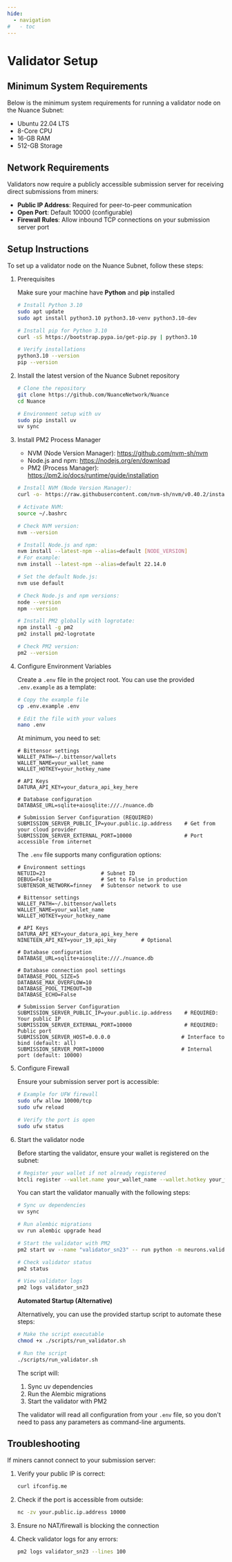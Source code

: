 ```yaml
---
hide:
  - navigation
#   - toc
---
```


# Validator Setup

## Minimum System Requirements

Below is the minimum system requirements for running a validator node on the Nuance Subnet:

- Ubuntu 22.04 LTS
- 8-Core CPU
- 16-GB RAM
- 512-GB Storage

## Network Requirements

Validators now require a publicly accessible submission server for receiving direct submissions from miners:

- **Public IP Address**: Required for peer-to-peer communication
- **Open Port**: Default 10000 (configurable)
- **Firewall Rules**: Allow inbound TCP connections on your submission server port

## Setup Instructions
To set up a validator node on the Nuance Subnet, follow these steps:

1. Prerequisites

    Make sure your machine have **Python** and **pip** installed
    ```sh
    # Install Python 3.10
    sudo apt update
    sudo apt install python3.10 python3.10-venv python3.10-dev

    # Install pip for Python 3.10
    curl -sS https://bootstrap.pypa.io/get-pip.py | python3.10

    # Verify installations
    python3.10 --version
    pip --version
    ```

2. Install the latest version of the Nuance Subnet repository
    ```sh
    # Clone the repository
    git clone https://github.com/NuanceNetwork/Nuance
    cd Nuance

    # Environment setup with uv
    sudo pip install uv
    uv sync
    ```

3. Install PM2 Process Manager

    - NVM (Node Version Manager): <https://github.com/nvm-sh/nvm>
    - Node.js and npm: <https://nodejs.org/en/download>
    - PM2 (Process Manager): <https://pm2.io/docs/runtime/guide/installation>

    ```sh
    # Install NVM (Node Version Manager):
    curl -o- https://raw.githubusercontent.com/nvm-sh/nvm/v0.40.2/install.sh | bash

    # Activate NVM:
    source ~/.bashrc

    # Check NVM version:
    nvm --version

    # Install Node.js and npm:
    nvm install --latest-npm --alias=default [NODE_VERSION]
    # For example:
    nvm install --latest-npm --alias=default 22.14.0

    # Set the default Node.js:
    nvm use default

    # Check Node.js and npm versions:
    node --version
    npm --version

    # Install PM2 globally with logrotate:
    npm install -g pm2
    pm2 install pm2-logrotate

    # Check PM2 version:
    pm2 --version
    ```

4. Configure Environment Variables

    Create a `.env` file in the project root. You can use the provided `.env.example` as a template:

    ```sh
    # Copy the example file
    cp .env.example .env
    
    # Edit the file with your values
    nano .env
    ```

    At minimum, you need to set:
    ```
    # Bittensor settings
    WALLET_PATH=~/.bittensor/wallets
    WALLET_NAME=your_wallet_name
    WALLET_HOTKEY=your_hotkey_name
    
    # API Keys
    DATURA_API_KEY=your_datura_api_key_here
    
    # Database configuration
    DATABASE_URL=sqlite+aiosqlite:///./nuance.db
    
    # Submission Server Configuration (REQUIRED)
    SUBMISSION_SERVER_PUBLIC_IP=your.public.ip.address    # Get from your cloud provider
    SUBMISSION_SERVER_EXTERNAL_PORT=10000                 # Port accessible from internet
    ```

    The `.env` file supports many configuration options:
    ```
    # Environment settings
    NETUID=23                  # Subnet ID
    DEBUG=False                # Set to False in production
    SUBTENSOR_NETWORK=finney   # Subtensor network to use

    # Bittensor settings
    WALLET_PATH=~/.bittensor/wallets
    WALLET_NAME=your_wallet_name
    WALLET_HOTKEY=your_hotkey_name

    # API Keys
    DATURA_API_KEY=your_datura_api_key_here
    NINETEEN_API_KEY=your_19_api_key        # Optional

    # Database configuration
    DATABASE_URL=sqlite+aiosqlite:///./nuance.db
    
    # Database connection pool settings
    DATABASE_POOL_SIZE=5
    DATABASE_MAX_OVERFLOW=10
    DATABASE_POOL_TIMEOUT=30
    DATABASE_ECHO=False
    
    # Submission Server Configuration
    SUBMISSION_SERVER_PUBLIC_IP=your.public.ip.address    # REQUIRED: Your public IP
    SUBMISSION_SERVER_EXTERNAL_PORT=10000                 # REQUIRED: Public port
    SUBMISSION_SERVER_HOST=0.0.0.0                       # Interface to bind (default: all)
    SUBMISSION_SERVER_PORT=10000                         # Internal port (default: 10000)
    ```

5. Configure Firewall

   Ensure your submission server port is accessible:
   ```sh
   # Example for UFW firewall
   sudo ufw allow 10000/tcp
   sudo ufw reload
   
   # Verify the port is open
   sudo ufw status
   ```

6. Start the validator node

   Before starting the validator, ensure your wallet is registered on the subnet:
   ```sh
   # Register your wallet if not already registered
   btcli register --wallet.name your_wallet_name --wallet.hotkey your_wallet_hotkey --netuid 23
   ```

   You can start the validator manually with the following steps:

   ```sh
   # Sync uv dependencies
   uv sync

   # Run alembic migrations
   uv run alembic upgrade head

   # Start the validator with PM2
   pm2 start uv --name "validator_sn23" -- run python -m neurons.validator.main
   
   # Check validator status
   pm2 status
   
   # View validator logs
   pm2 logs validator_sn23
   ```

   **Automated Startup (Alternative)**

   Alternatively, you can use the provided startup script to automate these steps:

   ```sh
   # Make the script executable
   chmod +x ./scripts/run_validator.sh

   # Run the script
   ./scripts/run_validator.sh
   ```

   The script will:

   1. Sync uv dependencies
   2. Run the Alembic migrations
   3. Start the validator with PM2

   The validator will read all configuration from your `.env` file, so you don't need to pass any parameters as command-line arguments.

## Troubleshooting

If miners cannot connect to your submission server:

1. Verify your public IP is correct:
   ```sh
   curl ifconfig.me
   ```

2. Check if the port is accessible from outside:
   ```sh
   nc -zv your.public.ip.address 10000
   ```

3. Ensure no NAT/firewall is blocking the connection
4. Check validator logs for any errors:
   ```sh
   pm2 logs validator_sn23 --lines 100
   ```